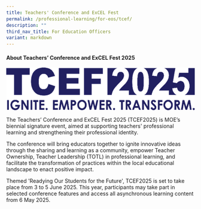 ```yaml
---
title: Teachers' Conference and ExCEL Fest
permalink: /professional-learning/for-eos/tcef/
description: ""
third_nav_title: For Education Officers
variant: markdown
---
```

#### About Teachers’ Conference and ExCEL Fest 2025


![](/images/TCEF2025_Logo.png)


The Teachers’ Conference and ExCEL Fest 2025 (TCEF2025) is MOE’s biennial signature event, aimed at supporting teachers' professional learning and strengthening their professional identity.

The conference will bring educators together to ignite innovative ideas through the sharing and learning as a community, empower Teacher Ownership, Teacher Leadership (TOTL) in professional learning, and facilitate the transformation of practices within the local educational landscape to enact positive impact.

Themed 'Readying Our Students for the Future', TCEF2025 is set to take place from 3 to 5 June 2025. This year, participants may take part in selected conference features and access all asynchronous learning content from 6 May 2025.